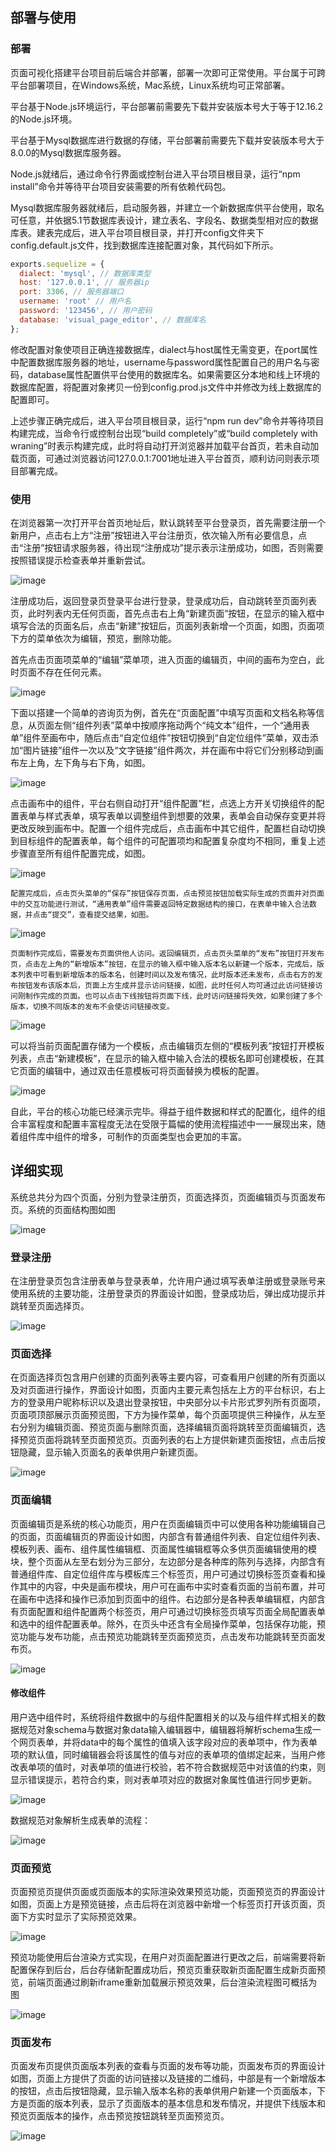 ## 部署与使用

### 部署

页面可视化搭建平台项目前后端合并部署，部署一次即可正常使用。平台属于可跨平台部署项目，在Windows系统，Mac系统，Linux系统均可正常部署。

平台基于Node.js环境运行，平台部署前需要先下载并安装版本号大于等于12.16.2的Node.js环境。

平台基于Mysql数据库进行数据的存储，平台部署前需要先下载并安装版本号大于8.0.0的Mysql数据库服务器。

Node.js就绪后，通过命令行界面或控制台进入平台项目根目录，运行“npm install”命令并等待平台项目安装需要的所有依赖代码包。

Mysql数据库服务器就绪后，启动服务器，并建立一个新数据库供平台使用，取名可任意，并依据5.1节数据库表设计，建立表名、字段名、数据类型相对应的数据库表。建表完成后，进入平台项目根目录，并打开config文件夹下config.default.js文件，找到数据库连接配置对象，其代码如下所示。

```JavaScript
exports.sequelize = {
  dialect: 'mysql', // 数据库类型
  host: '127.0.0.1', // 服务器ip
  port: 3306, // 服务器端口
  username: 'root' // 用户名
  password: '123456', // 用户密码
  database: 'visual_page_editor', // 数据库名
};
```

修改配置对象使项目正确连接数据库，dialect与host属性无需变更，在port属性中配置数据库服务器的地址，username与password属性配置自己的用户名与密码，database属性配置供平台使用的数据库名。如果需要区分本地和线上环境的数据库配置，将配置对象拷贝一份到config.prod.js文件中并修改为线上数据库的配置即可。

上述步骤正确完成后，进入平台项目根目录，运行“npm run dev”命令并等待项目构建完成，当命令行或控制台出现“build completely”或“build completely with wraning”时表示构建完成，此时将自动打开浏览器并加载平台首页，若未自动加载页面，可通过浏览器访问127.0.0.1:7001地址进入平台首页，顺利访问则表示项目部署完成。

### 使用

在浏览器第一次打开平台首页地址后，默认跳转至平台登录页，首先需要注册一个新用户，点击右上方“注册”按钮进入平台注册页，依次输入所有必要信息，点击“注册”按钮请求服务器，待出现“注册成功”提示表示注册成功，如图，否则需要按照错误提示检查表单并重新尝试。
 
![image](https://github.com/user-attachments/assets/80c5b3a1-57c6-4b29-b1a8-367d837e231c)

注册成功后，返回登录页登录平台进行登录，登录成功后，自动跳转至页面列表页，此时列表内无任何页面，首先点击右上角“新建页面”按钮，在显示的输入框中填写合法的页面名后，点击“新建”按钮后，页面列表新增一个页面，如图，页面项下方的菜单依次为编辑，预览，删除功能。


首先点击页面项菜单的“编辑”菜单项，进入页面的编辑页，中间的画布为空白，此时页面不存在任何元素。
 
![image](https://github.com/user-attachments/assets/9f439104-d672-4e37-9a26-9f5ad22d03af)

下面以搭建一个简单的咨询页为例，首先在“页面配置”中填写页面和文档名称等信息，从页面左侧“组件列表”菜单中按顺序拖动两个“纯文本”组件，一个“通用表单”组件至画布中，随后点击“自定位组件”按钮切换到“自定位组件”菜单，双击添加“图片链接”组件一次以及“文字链接”组件两次，并在画布中将它们分别移动到画布左上角，左下角与右下角，如图。
 
![image](https://github.com/user-attachments/assets/6617275b-4785-4edb-9f77-7637a853eb7f)

点击画布中的组件，平台右侧自动打开“组件配置”栏，点选上方开关切换组件的配置表单与样式表单，填写表单以调整组件到想要的效果，表单会自动保存变更并将更改反映到画布中。配置一个组件完成后，点击画布中其它组件，配置栏自动切换到目标组件的配置表单，每个组件的可配置项均和配置复杂度均不相同，重复上述步骤直至所有组件配置完成，如图。
 
![image](https://github.com/user-attachments/assets/163167c0-4ca5-4aab-9d09-f6cee768e94d)

	配置完成后，点击页头菜单的“保存”按钮保存页面，点击预览按钮加载实际生成的页面并对页面中的交互功能进行测试，“通用表单”组件需要返回特定数据结构的接口，在表单中输入合法数据，并点击“提交”，查看提交结果，如图。
 
![image](https://github.com/user-attachments/assets/63b5a60c-86cf-485b-8df5-82220c6e9be4)

	页面制作完成后，需要发布页面供他人访问。返回编辑页，点击页头菜单的“发布”按钮打开发布页，点击左上角的“新增版本”按钮，在显示的输入框中输入版本名以新建一个版本，完成后，版本列表中可看到新增版本的版本名，创建时间以及发布情况，此时版本还未发布，点击右方的发布按钮发布该版本后，页面上方生成并显示访问链接，如图，此时任何人均可通过此访问链接访问刚制作完成的页面。也可以点击下线按钮将页面下线，此时访问链接将失效，如果创建了多个版本，切换不同版本的发布不会使访问链接改变。
 
![image](https://github.com/user-attachments/assets/93ea62dc-6fe4-46cc-a9f4-0ea7cea54a5b)

可以将当前页面配置存储为一个模板，点击编辑页左侧的“模板列表”按钮打开模板列表，点击“新建模板”，在显示的输入框中输入合法的模板名即可创建模板，在其它页面的编辑中，通过双击任意模板可将页面替换为模板的配置。
 
![image](https://github.com/user-attachments/assets/58f69eb1-d928-4841-a78b-b7d704659531)

自此，平台的核心功能已经演示完毕。得益于组件数据和样式的配置化，组件的组合丰富程度和配置丰富程度无法在受限于篇幅的使用流程描述中一一展现出来，随着组件库中组件的增多，可制作的页面类型也会更加的丰富。


## 详细实现

系统总共分为四个页面，分别为登录注册页，页面选择页，页面编辑页与页面发布页。系统的页面结构图如图

![image](https://github.com/user-attachments/assets/8b8dd109-a408-47ac-bd29-6aff02ffdf71)

 ### 登录注册

在注册登录页包含注册表单与登录表单，允许用户通过填写表单注册或登录账号来使用系统的主要功能，注册登录页的界面设计如图，登录成功后，弹出成功提示并跳转至页面选择页。

 ![image](https://github.com/user-attachments/assets/a6fe74fe-ac0c-479c-aeea-f8c799c35400)

### 页面选择

在页面选择页包含用户创建的页面列表等主要内容，可查看用户创建的所有页面以及对页面进行操作，界面设计如图，页面内主要元素包括左上方的平台标识，右上方的登录用户昵称标识以及退出登录按钮，中央部分以卡片形式罗列所有页面项，页面项顶部展示页面预览图，下方为操作菜单，每个页面项提供三种操作，从左至右分别为编辑页面、预览页面与删除页面，选择编辑页面将跳转至页面编辑页，选择预览页面将跳转至页面预览页。页面列表的右上方提供新建页面按钮，点击后按钮隐藏，显示输入页面名的表单供用户新建页面。
 
![image](https://github.com/user-attachments/assets/df43faea-354c-40b7-991c-e6f0c421d341)

### 页面编辑

页面编辑页是系统的核心功能页，用户在页面编辑页中可以使用各种功能编辑自己的页面，页面编辑页的界面设计如图，内部含有普通组件列表、自定位组件列表、模板列表、画布、组件属性编辑框、页面属性编辑框等众多供页面编辑使用的模块，整个页面从左至右划分为三部分，左边部分是各种库的陈列与选择，内部含有普通组件库、自定位组件库与模板库三个标签页，用户可通过切换标签页查看和操作其中的内容，中央是画布模块，用户可在画布中实时查看页面的当前布置，并可在画布中选择和操作已添加到页面中的组件。右边部分是各种表单编辑框，内部含有页面配置和组件配置两个标签页，用户可通过切换标签页填写页面全局配置表单和选中的组件配置表单。除外，在页头中还含有全局操作菜单，包括保存功能，预览功能与发布功能，点击预览功能跳转至页面预览页，点击发布功能跳转至页面发布页。
 
![image](https://github.com/user-attachments/assets/7ef17f11-1e5c-4dd3-b35e-394fba79ab4e)

#### 修改组件

用户选中组件时，系统将组件数据中的与组件配置相关的以及与组件样式相关的数据规范对象schema与数据对象data输入编辑器中，编辑器将解析schema生成一个网页表单，并将data中的每个属性的值填入该字段对应的表单项中，作为表单项的默认值，同时编辑器会将该属性的值与对应的表单项的值绑定起来，当用户修改表单项的值时，对表单项的值进行校验，若不符合数据规范中对该值的约束，则显示错误提示，若符合约束，则对表单项对应的数据对象属性值进行同步更新。

![image](https://github.com/user-attachments/assets/0be6009c-5d74-4e6b-b480-4738ad379c95)

数据规范对象解析生成表单的流程：

![image](https://github.com/user-attachments/assets/d05bd468-1df1-48e2-81e8-b967c0b8eaca)


### 页面预览

页面预览页提供页面或页面版本的实际渲染效果预览功能，页面预览页的界面设计如图，页面上方是预览链接，点击后将在浏览器中新增一个标签页打开该页面，页面下方实时显示了实际预览效果。
 
![image](https://github.com/user-attachments/assets/d05dd3e7-de9f-44ec-9ade-cffb0a228954)

预览功能使用后台渲染方式实现，在用户对页面配置进行更改之后，前端需要将新配置保存到后台，后台存储新配置成功后，预览页重获取新页面配置生成新页面预览，前端页面通过刷新iframe重新加载展示预览效果，后台渲染流程图可概括为图

![image](https://github.com/user-attachments/assets/8cdfca2d-d4d0-4b85-a3db-ad41a73adefd)


### 页面发布

页面发布页提供页面版本列表的查看与页面的发布等功能，页面发布页的界面设计如图，页面上方提供了页面的访问链接以及链接的二维码，中部是有一个新增版本的按钮，点击后按钮隐藏，显示输入版本名称的表单供用户新建一个页面版本，下方是页面的版本列表，显示了页面版本的基本信息和发布情况，并提供下线版本和预览页面版本的操作，点击预览按钮跳转至页面预览页。
 
![image](https://github.com/user-attachments/assets/1434626b-5a81-4bd5-8e11-bd6029a59999)


